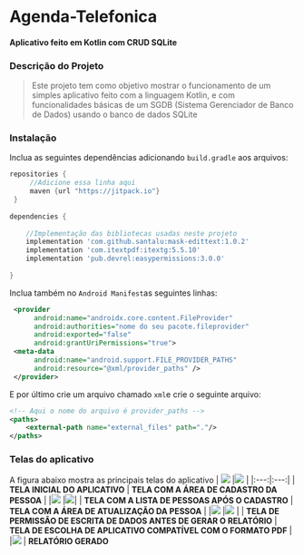 # Agenda-Telefonica
#### Aplicativo feito em Kotlin com CRUD SQLite
### Descrição do Projeto
> Este projeto tem como objetivo mostrar o funcionamento de um simples aplicativo feito com a linguagem Kotlin, e com funcionalidades básicas de um SGDB (Sistema Gerenciador de Banco de Dados) usando o banco de dados SQLite

### Instalação
Inclua as seguintes dependências adicionando `build.gradle` aos arquivos:

```groovy
repositories {
     //Adicione essa linha aqui
     maven {url "https://jitpack.io"}
 }
 
dependencies {
    
    //Implementação das bibliotecas usadas neste projeto
    implementation 'com.github.santalu:mask-edittext:1.0.2'
    implementation 'com.itextpdf:itextg:5.5.10'
    implementation 'pub.devrel:easypermissions:3.0.0'
   
}
```
Inclua também no `Android Manifest`as seguintes linhas:
```xml
 <provider
      android:name="androidx.core.content.FileProvider"
      android:authorities="nome do seu pacote.fileprovider"
      android:exported="false"
      android:grantUriPermissions="true">
 <meta-data
      android:name="android.support.FILE_PROVIDER_PATHS"
      android:resource="@xml/provider_paths" />
 </provider>
```
E por último crie um arquivo chamado `xml`e crie o seguinte arquivo:
```xml
<!-- Aqui o nome do arquivo é provider_paths -->
<paths>
    <external-path name="external_files" path="."/>
</paths>
```
### Telas do aplicativo 
A figura abaixo mostra as principais telas do aplicativo
| ![](/app/src/main/java/chellotech/br/agendatelefonica/screenshots/agenda_vazia.png)  |![](/app/src/main/java/chellotech/br/agendatelefonica/screenshots/cadastro_pessoas.png) |
|:---:|:---:|
| **TELA INICIAL DO APLICATIVO** | **TELA COM A ÁREA DE CADASTRO DA PESSOA**  |
|![](/app/src/main/java/chellotech/br/agendatelefonica/screenshots/listar_pessoas.png) |![](/app/src/main/java/chellotech/br/agendatelefonica/screenshots/atualizar_pessoas.png)|
| **TELA COM A LISTA DE PESSOAS APÓS O CADASTRO**  |  **TELA COM A ÁREA DE ATUALIZAÇÃO DA PESSOA** |
|![](/app/src/main/java/chellotech/br/agendatelefonica/screenshots/permissao2.png) |![](/app/src/main/java/chellotech/br/agendatelefonica/screenshots/intent_pdf.png)  |
| **TELA DE PERMISSÃO DE ESCRITA DE DADOS ANTES DE GERAR O RELATÓRIO**  |  **TELA DE ESCOLHA DE APLICATIVO COMPATÍVEL COM O FORMATO PDF** |
|![](/app/src/main/java/chellotech/br/agendatelefonica/screenshots/relatorio_pessoas.png) 
| **RELATÓRIO GERADO**  


